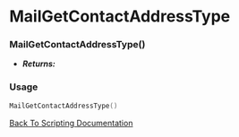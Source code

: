 # MailGetContactAddressType

### MailGetContactAddressType()
- ***Returns:*** 

### Usage

```Lua
MailGetContactAddressType()
```


[Back To Scripting Documentation](../README.md)
